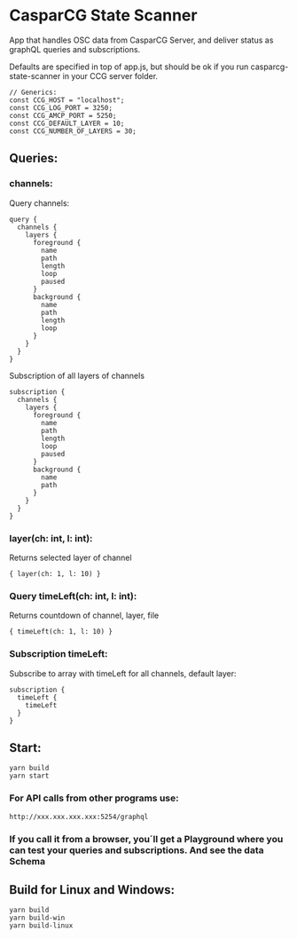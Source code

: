 # CasparCG State Scanner
App that handles OSC data from CasparCG Server, and deliver status as graphQL queries and subscriptions.


Defaults are specified in top of app.js, but should be ok if you run casparcg-state-scanner in your CCG server folder. 
```
// Generics:
const CCG_HOST = "localhost";
const CCG_LOG_PORT = 3250;
const CCG_AMCP_PORT = 5250;
const CCG_DEFAULT_LAYER = 10;
const CCG_NUMBER_OF_LAYERS = 30;
``` 

## Queries:

### channels:
Query channels:
```
query {
  channels {
    layers {
      foreground {
        name
        path
        length
        loop
        paused
      }
      background {
        name
        path
        length
        loop
      }
    }
  }
}
```

Subscription of all layers of channels
```
subscription {
  channels {
    layers {
      foreground {
        name
        path
        length
        loop
        paused
      }
      background {
        name
        path
      }
    }
  }
}

```

### layer(ch: int, l: int):
Returns selected layer of channel
```
{ layer(ch: 1, l: 10) }
```
### Query timeLeft(ch: int, l: int):
Returns countdown of channel, layer, file

```
{ timeLeft(ch: 1, l: 10) }
```

### Subscription timeLeft:
Subscribe to array with timeLeft for all channels, default layer:
```
subscription {
  timeLeft {
    timeLeft
  }
}
```


## Start:
```
yarn build
yarn start
```

### For API calls from other programs use:
```
http://xxx.xxx.xxx.xxx:5254/graphql
```

### If you call it from a browser, you´ll get a Playground where you can test your queries and subscriptions. And see the data Schema

## Build for Linux and Windows:
```
yarn build
yarn build-win
yarn build-linux
```
